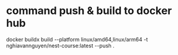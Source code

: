 # command push & build to docker hub

docker buildx build --platform linux/amd64,linux/arm64 -t nghiavannguyen/nest-course:latest --push .
